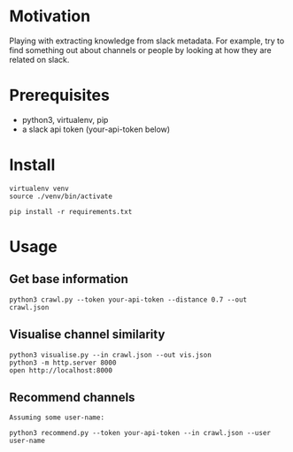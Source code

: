 # Motivation

Playing with extracting knowledge from slack metadata. For example, try to find something out about channels
or people by looking at how they are related on slack.

# Prerequisites

* python3, virtualenv, pip
* a slack api token (your-api-token below)

# Install

    virtualenv venv
    source ./venv/bin/activate

    pip install -r requirements.txt

# Usage

## Get base information

    python3 crawl.py --token your-api-token --distance 0.7 --out crawl.json

## Visualise channel similarity

    python3 visualise.py --in crawl.json --out vis.json
    python3 -m http.server 8000
    open http://localhost:8000
    
## Recommend channels

    Assuming some user-name:

    python3 recommend.py --token your-api-token --in crawl.json --user user-name
